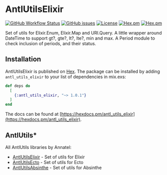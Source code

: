 # AntlUtilsElixir

[![GitHub Workflow Status](https://img.shields.io/github/workflow/status/annatel/antl_utils_elixir/CI?cacheSeconds=3600&style=flat-square)](https://github.com/annatel/antl_utils_elixir/actions) [![GitHub issues](https://img.shields.io/github/issues-raw/annatel/antl_utils_elixir?style=flat-square&cacheSeconds=3600)](https://github.com/annatel/antl_utils_elixir/issues) [![License](https://img.shields.io/badge/license-MIT-brightgreen.svg?cacheSeconds=3600?style=flat-square)](http://opensource.org/licenses/MIT) [![Hex.pm](https://img.shields.io/hexpm/v/antl_utils_elixir?style=flat-square)](https://hex.pm/packages/antl_utils_elixir) [![Hex.pm](https://img.shields.io/hexpm/dt/antl_utils_elixir?style=flat-square)](https://hex.pm/packages/antl_utils_elixir)

Set of utils for Elixir.Enum, Elixir.Map and URI.Query.
A little wrapper around DateTime to support gt?, gte?, lt?, lte?, min and max.
A Period module to check inclusion of periods, and their status.

## Installation

AntlUtilsElixir is published on [Hex](https://hex.pm/packages/antl_utils_elixir).
The package can be installed by adding `antl_utils_elixir` to your list of dependencies in mix.exs:

```elixir
def deps do
  [
    {:antl_utils_elixir, "~> 1.0.1"}
  ]
end
```

The docs can be found at [https://hexdocs.pm/antl_utils_elixir](https://hexdocs.pm/antl_utils_elixir).

## AntlUtils*

All AntlUtils libraries by Annatel:

* [AntlUtilsElixir](https://github.com/annatel/antl_utils_elixir) - Set of utils for Elixir
* [AntlUtilsEcto](https://github.com/annatel/antl_utils_ecto) - Set of utils for Ecto
* [AntlUtilsAbsinthe](https://github.com/annatel/antl_utils_absinthe) - Set of utils for Absinthe
